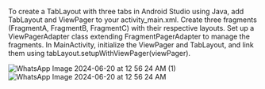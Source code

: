 To create a TabLayout with three tabs in Android Studio using Java, add TabLayout and ViewPager to your activity_main.xml. Create three fragments (FragmentA, FragmentB, FragmentC) with their respective layouts. Set up a ViewPagerAdapter class extending FragmentPagerAdapter to manage the fragments. In MainActivity, initialize the ViewPager and TabLayout, and link them using tabLayout.setupWithViewPager(viewPager).


![WhatsApp Image 2024-06-20 at 12 56 24 AM (1)](https://github.com/atharva-sangale/tab_layout/assets/172970923/cb36ab6b-46b0-4761-96b2-6aa165cf6e92)
![WhatsApp Image 2024-06-20 at 12 56 24 AM](https://github.com/atharva-sangale/tab_layout/assets/172970923/495456d5-bc18-4a4c-8b65-4da99fcf19ce)

